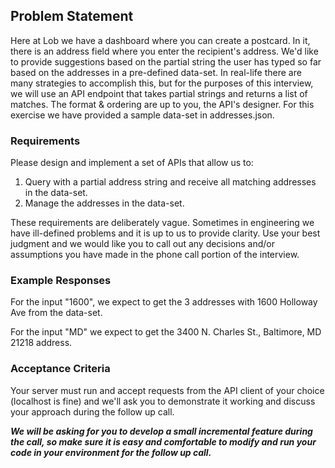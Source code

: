 ## Problem Statement
Here at Lob we have a dashboard where you can create a postcard.  In it, there is an address field where you enter the recipient's address.  We'd like to provide suggestions based on the partial string the user has typed so far based on the addresses in a pre-defined data-set.  In real-life there are many strategies to accomplish this, but for the purposes of this interview, we will use an API endpoint that takes partial strings and returns a list of matches.  The format & ordering are up to you, the API's designer.  For this exercise we have provided a sample data-set in addresses.json.

### Requirements
Please design and implement a set of APIs that allow us to:
1. Query with a partial address string and receive all matching addresses in the data-set.
2. Manage the addresses in the data-set.

These requirements are deliberately vague.  Sometimes in engineering we have ill-defined problems and it is up to us to provide clarity.  Use your best judgment and we would like you to call out any decisions and/or assumptions you have made in the phone call portion of the interview.

### Example Responses

For the input "1600", we expect to get the 3 addresses with 1600 Holloway Ave from the data-set.

For the input "MD" we expect to get the 3400 N. Charles St., Baltimore, MD 21218 address.

### Acceptance Criteria
Your server must run and accept requests from the API client of your choice (localhost is fine) and we'll ask you to demonstrate it working and discuss your approach during the follow up call.

***We will be asking for you to develop a small incremental feature during the call, so make sure it is easy and comfortable to modify and run your code in your environment for the follow up call.***

